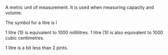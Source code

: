 A metric unit of measurement. It is used when measuring capacity and
volume.

The symbol for a litre is l

1 litre (1l) is equivalent to 1000 millilitres. 1 litre (1l) is also
equivalent to 1000 cubic centimetres.

1 litre is a bit less than 2 pints.
